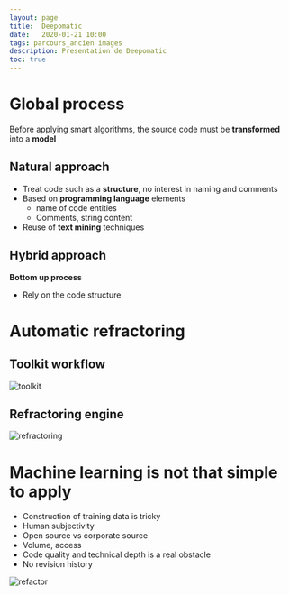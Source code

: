 ```yaml
---
layout: page
title:  Deepomatic
date:   2020-01-21 10:00
tags: parcours_ancien images
description: Presentation de Deepomatic
toc: true
---
```

# Global process
Before applying smart algorithms, the source code must be **transformed** into a **model**

## Natural approach
* Treat code such as a **structure**, no interest in naming and comments
* Based on **programming language** elements
    * name of code entities
    * Comments, string content
* Reuse of **text mining** techniques

## Hybrid approach
**Bottom up process**
* Rely on the code structure

# Automatic refractoring
## Toolkit workflow
![toolkit](/entreprise/assets/images/toolkit.jpg)
## Refractoring engine
![refractoring](/entreprise/assets/images/refractoring.jpg)

# Machine learning is not that simple to apply
* Construction of training data is tricky
* Human subjectivity
* Open source vs corporate source
* Volume, access
* Code quality and technical depth is a real obstacle
* No revision history

![refactor](/entreprise/assets/images/refactor.jpg)
